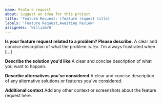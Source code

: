 ```yaml
---
name: Feature request
about: Suggest an idea for this project
title: 'Feature Request: (feature request title)'
labels: 'Feature Request,Awaiting Review'
assignees: 'william76'
---
```


**Is your feature request related to a problem? Please describe.**
A clear and concise description of what the problem is. Ex. I'm always frustrated when [...]

**Describe the solution you'd like**
A clear and concise description of what you want to happen.

**Describe alternatives you've considered**
A clear and concise description of any alternative solutions or features you've considered.

**Additional context**
Add any other context or screenshots about the feature request here.
